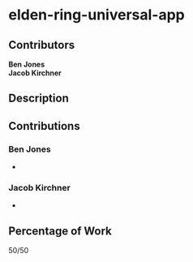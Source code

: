 # elden-ring-universal-app
 
## Contributors

**Ben Jones**<br />
**Jacob Kirchner**

## Description

## Contributions
### Ben Jones
-

### Jacob Kirchner
-

## Percentage of Work

50/50
